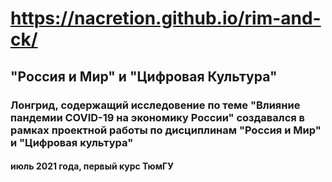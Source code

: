 #  https://nacretion.github.io/rim-and-ck/
## "Россия и Мир" и "Цифровая Культура"</h1>
### Лонгрид, содержащий исследовение по теме "Влияние пандемии COVID-19 на экономику России" создавался в рамках проектной работы по дисциплинам "Россия и Мир" и "Цифровая культура"
#### июль 2021 года, первый курс ТюмГУ
